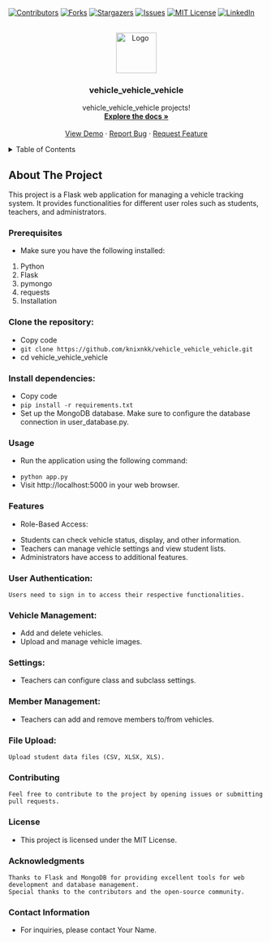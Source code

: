 [![Contributors][contributors-shield]][contributors-url]
[![Forks][forks-shield]][forks-url]
[![Stargazers][stars-shield]][stars-url]
[![Issues][issues-shield]][issues-url]
[![MIT License][license-shield]][license-url]
[![LinkedIn][linkedin-shield]][linkedin-url]

<br />
<div align="center">
  <a href="https://github.com/knixnkk/vehicle_vehicle_vehicle/">
    <img src="https://cdn.discordapp.com/attachments/1164683570355388497/1199926226706501632/vec.png?ex=65c45161&is=65b1dc61&hm=42e6d20e4f54f032c042532358822bc2e2493b1b4e7129bc52115fdf2b66c33a&" alt="Logo" width="80" height="80">
  </a>

  <h3 align="center">vehicle_vehicle_vehicle</h3>

  <p align="center">
    vehicle_vehicle_vehicle projects!
    <br />
    <a href="https://github.com/knixnkk/vehicle_vehicle_vehicle/"><strong>Explore the docs »</strong></a>
    <br />
    <br />
    <a href="https://github.com/knixnkk/vehicle_vehicle_vehicle/">View Demo</a>
    ·
    <a href="https://github.com/knixnkk/vehicle_vehicle_vehicle/issues">Report Bug</a>
    ·
    <a href="https://github.com/knixnkk/vehicle_vehicle_vehicle/issues">Request Feature</a>
  </p>
</div>

<!-- TABLE OF CONTENTS -->
<details>
  <summary>Table of Contents</summary>
  <ol>
    <li>
      <a href="#about-the-project">About The Project</a>
      <ul>
        <li><a href="#built-with">Built With</a></li>
      </ul>
    </li>
    <li>
      <a href="#getting-started">Getting Started</a>
      <ul>
        <li><a href="#prerequisites">Prerequisites</a></li>
        <li><a href="#installation">Installation</a></li>
      </ul>
    </li>
    <li><a href="#usage">Usage</a></li>
    <li><a href="#roadmap">Roadmap</a></li>
    <li><a href="#contributing">Contributing</a></li>
    <li><a href="#license">License</a></li>
    <li><a href="#contact">Contact</a></li>
    <li><a href="#acknowledgments">Acknowledgments</a></li>
  </ol>
</details>

<!-- ABOUT THE PROJECT -->
## About The Project
This project is a Flask web application for managing a vehicle tracking system. It provides functionalities for different user roles such as students, teachers, and administrators.

### Prerequisites
* Make sure you have the following installed:

1. Python
2. Flask
3. pymongo
4. requests
5. Installation

### Clone the repository:
- Copy code
- `git clone https://github.com/knixnkk/vehicle_vehicle_vehicle.git`
- cd vehicle_vehicle_vehicle

### Install dependencies:

- Copy code
- `pip install -r requirements.txt`
- Set up the MongoDB database. Make sure to configure the database connection in user_database.py.

### Usage

* Run the application using the following command:

- `python app.py`
- Visit http://localhost:5000 in your web browser.

### Features

* Role-Based Access:

- Students can check vehicle status, display, and other information.
- Teachers can manage vehicle settings and view student lists.
- Administrators have access to additional features.

### User Authentication:
```
Users need to sign in to access their respective functionalities.
```

### Vehicle Management:
- Add and delete vehicles.
- Upload and manage vehicle images.

### Settings:
- Teachers can configure class and subclass settings.

### Member Management:
- Teachers can add and remove members to/from vehicles.

### File Upload:
```
Upload student data files (CSV, XLSX, XLS).
```
### Contributing
```
Feel free to contribute to the project by opening issues or submitting pull requests.
```
### License
- This project is licensed under the MIT License.

### Acknowledgments
```
Thanks to Flask and MongoDB for providing excellent tools for web development and database management.
Special thanks to the contributors and the open-source community.
```
### Contact Information
- For inquiries, please contact Your Name.
<!-- MARKDOWN LINKS & IMAGES -->
<!-- https://www.markdownguide.org/basic-syntax/#reference-style-links -->
[contributors-shield]: https://img.shields.io/github/contributors/knixnkk/vehicle_vehicle_vehicle?style=for-the-badge
[contributors-url]: https://github.com/knixnkk/vehicle_vehicle_vehicle/graphs/contributors
[forks-shield]: https://img.shields.io/github/forks/knixnkk/vehicle_vehicle_vehicle?style=for-the-badge
[forks-url]: https://github.com/knixnkk/vehicle_vehicle_vehicle/network/members
[stars-shield]: https://img.shields.io/github/stars/knixnkk/vehicle_vehicle_vehicle?style=for-the-badge
[stars-url]: https://github.com/knixnkk/vehicle_vehicle_vehicle/stargazers
[issues-shield]: https://img.shields.io/github/issues/knixnkk/vehicle_vehicle_vehicle?style=for-the-badge
[issues-url]: https://github.com/knixnkk/vehicle_vehicle_vehicle/issues
[license-shield]: https://img.shields.io/github/license/knixnkk/vehicle_vehicle_vehicle?style=for-the-badge
[license-url]: https://github.com/knixnkk/vehicle_vehicle_vehicle/blob/master/LICENSE.txt
[linkedin-shield]: https://img.shields.io/badge/-LinkedIn-black.svg?style=for-the-badge&logo=linkedin&colorB=555
[linkedin-url]: https://google.com
[Next.js]: https://img.shields.io/badge/next.js-000000?style=for-the-badge&logo=nextdotjs&logoColor=white
[Next-url]: https://nextjs.org/
[React.js]: https://img.shields.io/badge/React-20232A?style=for-the-badge&logo=react&logoColor=61DAFB
[React-url]: https://reactjs.org/
[Vue.js]: https://img.shields.io/badge/Vue.js-35495E?style=for-the-badge&logo=vuedotjs&logoColor=4FC08D
[Vue-url]: https://vuejs.org/
[Angular.io]: https://img.shields.io/badge/Angular-DD0031?style=for-the-badge&logo=angular&logoColor=white
[Angular-url]: https://angular.io/
[Svelte.dev]: https://img.shields.io/badge/Svelte-4A4A55?style=for-the-badge&logo=svelte&logoColor=FF3E00
[Svelte-url]: https://svelte.dev/
[Laravel.com]: https://img.shields.io/badge/Laravel-FF2D20?style=for-the-badge&logo=laravel&logoColor=white
[Laravel-url]: https://laravel.com
[Bootstrap.com]: https://img.shields.io/badge/Bootstrap-563D7C?style=for-the-badge&logo=bootstrap&logoColor=white
[Bootstrap-url]: https://getbootstrap.com
[JQuery.com]: https://img.shields.io/badge/jQuery-0769AD?style=for-the-badge&logo=jquery&logoColor=white
[JQuery-url]: https://jquery.com 
